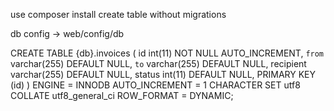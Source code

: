 use composer install
create table without migrations

db config -> web/config/db

CREATE TABLE {db}.invoices (
  id int(11) NOT NULL AUTO_INCREMENT,
  `from` varchar(255) DEFAULT NULL,
  `to` varchar(255) DEFAULT NULL,
  recipient varchar(255) DEFAULT NULL,
  status int(11) DEFAULT NULL,
  PRIMARY KEY (id)
)
ENGINE = INNODB
AUTO_INCREMENT = 1
CHARACTER SET utf8
COLLATE utf8_general_ci
ROW_FORMAT = DYNAMIC;